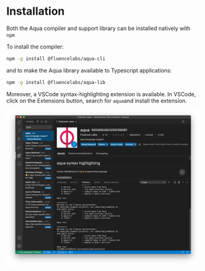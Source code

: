 # Installation

Both the Aqua compiler and support library can be installed natively with `npm`

To install the compiler:

```bash
npm -g install @fluencelabs/aqua-cli
```

and to make the Aqua library available to Typescript applications:

```bash
npm -g install @fluencelabs/aqua-lib
```

Moreover, a VSCode syntax-highlighting extension is available. In VSCode, click on the Extensions button, search for `aqua`and install the extension.

![aqua extension for VSCode](../.gitbook/assets/screen-shot-2021-06-29-at-1.06.39-pm.png)











